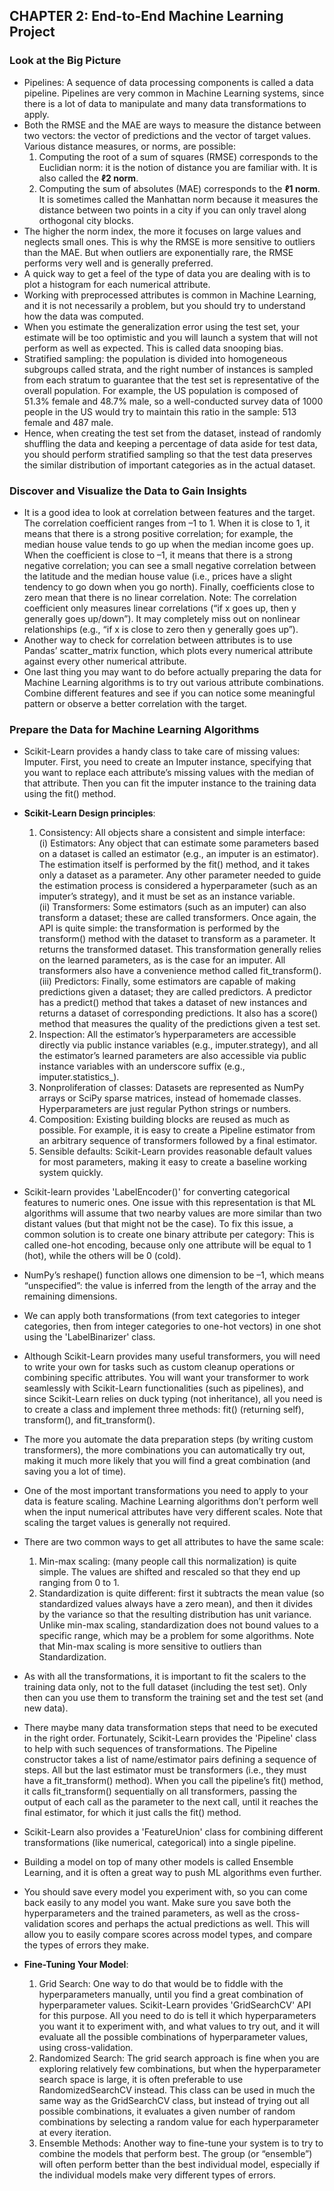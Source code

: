 ## CHAPTER 2: End-to-End Machine Learning Project

### Look at the Big Picture
- Pipelines: A sequence of data processing components is called a data pipeline. Pipelines are very common in Machine Learning systems, since there is a lot of data to manipulate and many data transformations to apply.
- Both the RMSE and the MAE are ways to measure the distance between two vectors: the vector of predictions and the vector of target values.  Various distance measures, or norms, are possible:
    1. Computing the root of a sum of squares (RMSE) corresponds to the Euclidian norm: it is the notion of distance you are familiar with. It is also called the **ℓ2 norm**.
    2. Computing the sum of absolutes (MAE) corresponds to the **ℓ1 norm**. It is sometimes called the Manhattan norm because it measures the distance between two points in a city if you can only travel along orthogonal city blocks.
- The higher the norm index, the more it focuses on large values and neglects small ones. This is why the RMSE is more sensitive to outliers than the MAE. But when outliers are exponentially rare, the RMSE performs very well and is generally preferred. 
- A quick way to get a feel of the type of data you are dealing with is to plot a histogram for each numerical attribute.
- Working with preprocessed attributes is common in Machine Learning, and it is not necessarily a problem, but you should try to understand how the data was computed.
- When you estimate the generalization error using the test set, your estimate will be too optimistic and you will launch a system that will not perform as well as expected. This is called data snooping bias.
- Stratified sampling: the population is divided into homogeneous subgroups called strata, and the right number of instances is sampled from each stratum to guarantee that the test set is representative of the overall population. For example, the US population is composed of 51.3% female and 48.7% male, so a well-conducted survey data of 1000 people in the US would try to maintain this ratio in the sample: 513 female and 487 male.
- Hence, when creating the test set from the dataset, instead of randomly shuffling the data and keeping a percentage of data aside for test data, you should perform stratified sampling so that the test data preserves the similar distribution of important categories as in the actual dataset.

### Discover and Visualize the Data to Gain Insights
- It is a good idea to look at correlation between features and the target. The correlation coefficient ranges from –1 to 1. When it is close to 1, it means that there is a strong positive correlation; for example, the median house value tends to go up when the median income goes up. When the coefficient is close to –1, it means that there is a strong negative correlation; you can see a small negative correlation between the latitude and the median house value (i.e., prices have a slight tendency to go down when you go north). Finally, coefficients close to zero mean that there is no linear correlation.
Note: The correlation coefficient only measures linear correlations (“if x goes up, then y generally goes up/down”). It may completely miss out on nonlinear relationships (e.g., “if x is close to zero then y generally goes up”).
- Another way to check for correlation between attributes is to use Pandas’ scatter_matrix function, which plots every numerical attribute against every other numerical attribute.
- One last thing you may want to do before actually preparing the data for Machine Learning algorithms is to try out various attribute combinations. Combine different features and see if you can notice some meaningful pattern or observe a better correlation with the target. 


### Prepare the Data for Machine Learning Algorithms
- Scikit-Learn provides a handy class to take care of missing values: Imputer. First, you need to create an Imputer instance, specifying that you want to replace each attribute’s missing values with the median of that attribute. Then you can fit the imputer instance to the training data using the fit() method. 
- **Scikit-Learn Design principles**:
	1. Consistency: All objects share a consistent and simple interface:  
		(i) Estimators: Any object that can estimate some parameters based on a dataset is called an estimator (e.g., an imputer is an estimator). The estimation itself is performed by the fit() method, and it takes only a dataset as a parameter. Any other parameter needed to guide the estimation process is considered a hyperparameter (such as an imputer’s strategy), and it must be set as an instance variable.  
		(ii) Transformers: Some estimators (such as an imputer) can also transform a dataset; these are called transformers. Once again, the API is quite simple: the transformation is performed by the transform() method with the dataset to transform as a parameter. It returns the transformed dataset. This transformation generally relies on the learned parameters, as is the case for an imputer. All transformers also have a convenience method called fit_transform().  
		(iii) Predictors: Finally, some estimators are capable of making predictions given a dataset; they are called predictors. A predictor has a predict() method that takes a dataset of new instances and returns a dataset of corresponding predictions. It also has a score() method that measures the quality of the predictions given a test set.  
	2. Inspection: All the estimator’s hyperparameters are accessible directly via public instance variables (e.g., imputer.strategy), and all the estimator’s learned parameters are also accessible via public instance variables with an underscore suffix (e.g., imputer.statistics_).
	3. Nonproliferation of classes: Datasets are represented as NumPy arrays or SciPy sparse matrices, instead of homemade classes. Hyperparameters are just regular Python strings or numbers.
	4. Composition: Existing building blocks are reused as much as possible. For example, it is easy to create a Pipeline estimator from an arbitrary sequence of transformers followed by a final estimator.
	5. Sensible defaults: Scikit-Learn provides reasonable default values for most parameters, making it easy to create a baseline working system quickly.
- Scikit-learn provides 'LabelEncoder()' for converting categorical features to numeric ones. One issue with this representation is that ML algorithms will assume that two nearby values are more similar than two distant values (but that might not be the case). To fix this issue, a common solution is to create one binary attribute per category: This is called one-hot encoding, because only one attribute will be equal to 1 (hot), while the others will be 0 (cold).
- NumPy’s reshape() function allows one dimension to be –1, which means “unspecified”: the value is inferred from the length of the array and the remaining dimensions.
- We can apply both transformations (from text categories to integer categories, then from integer categories to one-hot vectors) in one shot using the 'LabelBinarizer' class.
- Although Scikit-Learn provides many useful transformers, you will need to write your own for tasks such as custom cleanup operations or combining specific attributes. You will want your transformer to work seamlessly with Scikit-Learn functionalities (such as pipelines), and since Scikit-Learn relies on duck typing (not inheritance), all you need is to create a class and implement three methods: fit() (returning self), transform(), and fit_transform().
- The more you automate the data preparation steps (by writing custom transformers), the more combinations you can automatically try out, making it much more likely that you will find a great combination (and saving you a lot of time).

- One of the most important transformations you need to apply to your data is feature scaling. Machine Learning algorithms don’t perform well when the input numerical attributes have very different scales. Note that scaling the target values is generally not required.
- There are two common ways to get all attributes to have the same scale:
	1. Min-max scaling: (many people call this normalization) is quite simple. The values are shifted and rescaled so that they end up ranging from 0 to 1. 
	2. Standardization is quite different: first it subtracts the mean value (so standardized values always have a zero mean), and then it divides by the variance so that the resulting distribution has unit variance. Unlike min-max scaling, standardization does not bound values to a specific range, which may be a problem for some algorithms.
	Note that Min-max scaling is more sensitive to outliers than Standardization. 
- As with all the transformations, it is important to fit the scalers to the training data only, not to the full dataset (including the test set). Only then can you use them to transform the training set and the test set (and new data).
- There maybe many data transformation steps that need to be executed in the right order. Fortunately, Scikit-Learn provides the 'Pipeline' class to help with such sequences of transformations. The Pipeline constructor takes a list of name/estimator pairs defining a sequence of steps. All but the last estimator must be transformers (i.e., they must have a fit_transform() method). When you call the pipeline’s fit() method, it calls fit_transform() sequentially on all transformers, passing the output of each call as the parameter to the next call, until it reaches the final estimator, for which it just calls the fit() method.
- Scikit-Learn also provides a 'FeatureUnion' class for combining different transformations (like numerical, categorical) into a single pipeline.
- Building a model on top of many other models is called Ensemble Learning, and it is often a great way to push ML algorithms even further.
- You should save every model you experiment with, so you can come back easily to any model you want. Make sure you save both the hyperparameters and the trained parameters, as well as the cross-validation scores and perhaps the actual predictions as well. This will allow you to easily compare scores across model types, and compare the types of errors they make.
- **Fine-Tuning Your Model**:
    1. Grid Search: One way to do that would be to fiddle with the hyperparameters manually, until you find a great combination of hyperparameter values. Scikit-Learn provides 'GridSearchCV' API for this purpose. All you need to do is tell it which hyperparameters you want it to experiment with, and what values to try out, and it will evaluate all the possible combinations of hyperparameter values, using cross-validation.
    2. Randomized Search: The grid search approach is fine when you are exploring relatively few combinations, but when the hyperparameter search space is large, it is often preferable to use RandomizedSearchCV instead. This class can be used in much the same way as the GridSearchCV class,  but instead of trying out all possible combinations, it evaluates a given number of random  combinations by selecting a random value for each hyperparameter at every iteration. 
    3. Ensemble Methods: Another way to fine-tune your system is to try to combine the models that perform best. The group (or “ensemble”) will often perform better than the best individual
model, especially if the individual models make very different types of errors.
